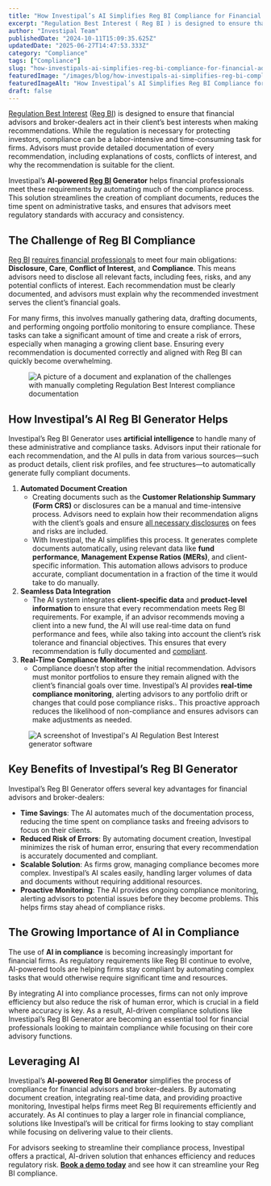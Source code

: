 ```yaml
---
title: "How Investipal’s AI Simplifies Reg BI Compliance for Financial Advisors and Broker-Dealers"
excerpt: "Regulation Best Interest ( Reg BI ) is designed to ensure that financial advisors and broker-dealers act in their client’s best interests when making recommendations."
author: "Investipal Team"
publishedDate: "2024-10-11T15:09:35.625Z"
updatedDate: "2025-06-27T14:47:53.333Z"
category: "Compliance"
tags: ["Compliance"]
slug: "how-investipals-ai-simplifies-reg-bi-compliance-for-financial-advisors-and-broker-dealers"
featuredImage: "/images/blog/how-investipals-ai-simplifies-reg-bi-compliance-for-financial-advisors-and-broker-dealers__hero.png"
featuredImageAlt: "How Investipal’s AI Simplifies Reg BI Compliance for Financial Advisors and Broker-Dealers"
draft: false
---
```

<p id=""><a rel="noopener noreferrer" target="_blank" href="https://www.sec.gov/regulation-best-interest">Regulation Best Interest</a> (<a href="/features/regulation-best-interest-generator">Reg BI</a>) is designed to ensure that financial advisors and broker-dealers act in their client’s best interests when making recommendations. While the regulation is necessary for protecting investors, compliance can be a labor-intensive and time-consuming task for firms. Advisors must provide detailed documentation of every recommendation, including explanations of costs, conflicts of interest, and why the recommendation is suitable for the client.</p><p id="">Investipal’s <strong id="">AI-powered <a href="/features/regulation-best-interest-generator">Reg BI</a> Generator</strong> helps financial professionals meet these requirements by automating much of the compliance process. This solution streamlines the creation of compliant documents, reduces the time spent on administrative tasks, and ensures that advisors meet regulatory standards with accuracy and consistency.</p><h2 id="">The Challenge of Reg BI Compliance</h2><p id=""><a href="/features/regulation-best-interest-generator">Reg BI</a> <a href="/blog/regulation-best-interest-reg-bi-what-financial-advisors-and-broker-dealers-need-to-know" id="">requires financial professionals</a> to meet four main obligations: <strong id="">Disclosure</strong>, <strong id="">Care</strong>, <strong id="">Conflict of Interest</strong>, and <strong id="">Compliance</strong>. This means advisors need to disclose all relevant facts, including fees, risks, and any potential conflicts of interest. Each recommendation must be clearly documented, and advisors must explain why the recommended investment serves the client’s financial goals.</p><p id="">For many firms, this involves manually gathering data, drafting documents, and performing ongoing portfolio monitoring to ensure compliance. These tasks can take a significant amount of time and create a risk of errors, especially when managing a growing client base. Ensuring every recommendation is documented correctly and aligned with Reg BI can quickly become overwhelming.</p><figure id="" class="w-richtext-figure-type-image w-richtext-align-fullwidth" data-rt-type="image" data-rt-align="fullwidth"><div id=""><img src="/images/blog/how-investipals-ai-simplifies-reg-bi-com__67093faf279077376c900a61_67093d094394794df1b86e8d_.png" loading="lazy" alt="A picture of a document and explanation of the challenges with manually completing Regulation Best Interest compliance documentation " width="auto" height="auto" id=""></div></figure><h2 id="">How Investipal’s AI Reg BI Generator Helps</h2><p id="">Investipal’s Reg BI Generator uses <strong id="">artificial intelligence</strong> to handle many of these administrative and compliance tasks. Advisors input their rationale for each recommendation, and the AI pulls in data from various sources—such as product details, client risk profiles, and fee structures—to automatically generate fully compliant documents.</p><ol start="" id=""><li id=""><strong id="">Automated Document Creation</strong><ul id=""><li id="">Creating documents such as the <strong id="">Customer Relationship Summary (Form CRS)</strong> or disclosures can be a manual and time-intensive process. Advisors need to explain how their recommendation aligns with the client’s goals and ensure <a rel="noopener noreferrer" target="_blank" href="https://www.figmarketing.com/blog/finra-reg-bi-checklist-20-compliance-requirements-infographic/" id="">all necessary disclosures</a> on fees and risks are included.</li><li id="">With Investipal, the AI simplifies this process. It generates complete documents automatically, using relevant data like <strong id="">fund performance</strong>, <strong id="">Management Expense Ratios (MERs)</strong>, and client-specific information. This automation allows advisors to produce accurate, compliant documentation in a fraction of the time it would take to do manually.</li></ul></li><li id=""><strong id="">Seamless Data Integration</strong><ul id=""><li id="">The AI system integrates <strong id="">client-specific data</strong> and <strong id="">product-level information</strong> to ensure that every recommendation meets Reg BI requirements. For example, if an advisor recommends moving a client into a new fund, the AI will use real-time data on fund performance and fees, while also taking into account the client’s risk tolerance and financial objectives. This ensures that every recommendation is fully documented and <a href="/blog/regulation-best-interest-reg-bi-what-financial-advisors-and-broker-dealers-need-to-know" id="">compliant</a>.</li></ul></li><li id=""><strong id="">Real-Time Compliance Monitoring</strong><ul id=""><li id="">Compliance doesn’t stop after the initial recommendation. Advisors must monitor portfolios to ensure they remain aligned with the client’s financial goals over time. Investipal’s AI provides <strong id="">real-time compliance monitoring</strong>, alerting advisors to any portfolio drift or changes that could pose compliance risks.. This proactive approach reduces the likelihood of non-compliance and ensures advisors can make adjustments as needed.</li></ul></li></ol><figure id="" class="w-richtext-figure-type-image w-richtext-align-fullwidth" style="max-width:2240px" data-rt-type="image" data-rt-align="fullwidth" data-rt-max-width="2240px"><div id=""><img src="/images/blog/how-investipals-ai-simplifies-reg-bi-com__67093faf279077376c900a53_67093d16627f7df2db214c37_.png" loading="lazy" alt="A screenshot of Investipal's AI Regulation Best Interest generator software" width="auto" height="auto" id=""></div></figure><h2 id="">Key Benefits of Investipal’s Reg BI Generator</h2><p id="">Investipal’s Reg BI Generator offers several key advantages for financial advisors and broker-dealers:</p><ul id=""><li id=""><strong id="">Time Savings</strong>: The AI automates much of the documentation process, reducing the time spent on compliance tasks and freeing advisors to focus on their clients.</li><li id=""><strong id="">Reduced Risk of Errors</strong>: By automating document creation, Investipal minimizes the risk of human error, ensuring that every recommendation is accurately documented and compliant.</li><li id=""><strong id="">Scalable Solution</strong>: As firms grow, managing compliance becomes more complex. Investipal’s AI scales easily, handling larger volumes of data and documents without requiring additional resources.</li><li id=""><strong id="">Proactive Monitoring</strong>: The AI provides ongoing compliance monitoring, alerting advisors to potential issues before they become problems. This helps firms stay ahead of compliance risks.</li></ul><h2 id="">The Growing Importance of AI in Compliance</h2><p id="">The use of <strong id="">AI in compliance</strong> is becoming increasingly important for financial firms. As regulatory requirements like Reg BI continue to evolve, AI-powered tools are helping firms stay compliant by automating complex tasks that would otherwise require significant time and resources.</p><p id="">By integrating AI into compliance processes, firms can not only improve efficiency but also reduce the risk of human error, which is crucial in a field where accuracy is key. As a result, AI-driven compliance solutions like Investipal’s Reg BI Generator are becoming an essential tool for financial professionals looking to maintain compliance while focusing on their core advisory functions.</p><h2 id="">Leveraging AI</h2><p id="">Investipal’s <strong id="">AI-powered Reg BI Generator</strong> simplifies the process of compliance for financial advisors and broker-dealers. By automating document creation, integrating real-time data, and providing proactive monitoring, Investipal helps firms meet Reg BI requirements efficiently and accurately. As AI continues to play a larger role in financial compliance, solutions like Investipal’s will be critical for firms looking to stay compliant while focusing on delivering value to their clients.</p><p id="">For advisors seeking to streamline their compliance process, Investipal offers a practical, AI-driven solution that enhances efficiency and reduces regulatory risk. <a href="/book-a-demo" id=""><strong id="">Book a demo today</strong></a> and see how it can streamline your Reg BI&nbsp;compliance.</p>